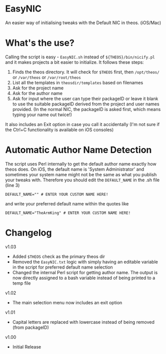 # EasyNIC
An easier way of initialising tweaks with the Default NIC in theos. (iOS/Mac)

# What's the use?
Calling the script is easy - `EasyNIC.sh` instead of `${THEOS}/bin/nicify.pl` and it makes projects a bit easier to initialize. It follows these steps:
1. Finds the theos directory. It will check for `$THEOS` first, then `/opt/theos/` or `/var/theos` or `/var/root/theos`
2. List all the templates in `theosdir/templates` based on filenames
3. Ask for the project name
4. Ask for the author name
5. Ask for input where the user can type their packageID or leave it blank to use the suitable packageID derived from the project and user names provided. (In the normal NIC, the packageID is asked first, which means typing your name out twice!)
</a>
It also includes an Exit option in case you call it accidentally (I'm not sure if the Ctrl+C functionality is available on iOS consoles)

# Automatic Author Name Detection
The script uses Perl internally to get the default author name exactly how theos does. On iOS, the default name is 'System Administrator' and sometimes your system name might not be the same as what you publish your tweaks with. Therefore you should edit the `DEFAULT_NAME` in the .sh file (line 3) 
```
DEFAULT_NAME="" # ENTER YOUR CUSTOM NAME HERE!
```
and write your preferred default name within the quotes like
```
DEFAULT_NAME="TheArmKing" # ENTER YOUR CUSTOM NAME HERE!
```

# Changelog
v1.03
- Added `$THEOS` check as the primary theos dir
- Removed the `EasyNIC.txt` logic with simply having an editable variable in the script for preferred default name selection
- Changed the internal Perl script for getting author name. The output is now directly assigned to a bash variable instead of being printed to a temp file

v1.02
- The main selection menu now includes an exit option

v1.01
- Capital letters are replaced with lowercase instead of being removed (from packageID)

v1.00
- Initial Release
